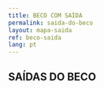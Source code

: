 ```yaml
---
title: BECO COM SAÍDA
permalink: saida-do-beco
layout: mapa-saida
ref: beco-saida
lang: pt
---
```



## SAÍDAS DO BECO